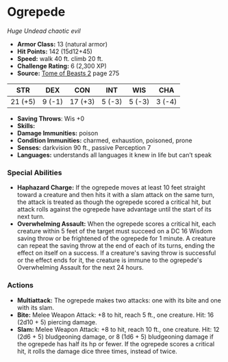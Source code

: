 # Ogrepede

*Huge* *Undead* *chaotic evil*

- **Armor Class:** 13 (natural armor)
- **Hit Points:** 142 (15d12+45)
- **Speed:** walk 40 ft. climb 20 ft.
- **Challenge Rating:** 6 (2,300 XP)
- **Source:** [Tome of Beasts 2](https://koboldpress.com/kpstore/product/tome-of-beasts-2-for-5th-edition) page 275

| STR | DEX | CON | INT | WIS | CHA |
| --- | --- | --- | --- | --- | --- |
| 21 (+5) | 9 (-1) | 17 (+3) | 5 (-3) | 5 (-3) | 3 (-4) |

- **Saving Throws**: Wis +0
- **Skills:** 
- **Damage Immunities:** poison
- **Condition Immunities:** charmed, exhaustion, poisoned, prone
- **Senses:** darkvision 90 ft., passive Perception 7
- **Languages:** understands all languages it knew in life but can’t speak

### Special Abilities

- **Haphazard Charge:** If the ogrepede moves at least 10 feet straight toward a creature and then hits it with a slam attack on the same turn, the attack is treated as though the ogrepede scored a critical hit, but attack rolls against the ogrepede have advantage until the start of its next turn.
- **Overwhelming Assault:** When the ogrepede scores a critical hit, each creature within 5 feet of the target must succeed on a DC 16 Wisdom saving throw or be frightened of the ogrepede for 1 minute. A creature can repeat the saving throw at the end of each of its turns, ending the effect on itself on a success. If a creature's saving throw is successful or the effect ends for it, the creature is immune to the ogrepede's Overwhelming Assault for the next 24 hours.

### Actions

- **Multiattack:** The ogrepede makes two attacks: one with its bite and one with its slam.
- **Bite:** Melee Weapon Attack: +8 to hit, reach 5 ft., one creature. Hit: 16 (2d10 + 5) piercing damage.
- **Slam:** Melee Weapon Attack: +8 to hit, reach 10 ft., one creature. Hit: 12 (2d6 + 5) bludgeoning damage, or 8 (1d6 + 5) bludgeoning damage if the ogrepede has half its hp or fewer. If the ogrepede scores a critical hit, it rolls the damage dice three times, instead of twice.


